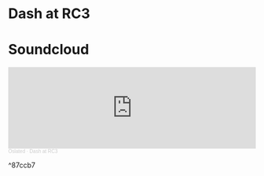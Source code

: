 # Dash at RC3

# Soundcloud

<iframe width="100%" height="166" scrolling="no" frameborder="no" allow="autoplay" src="https://w.soundcloud.com/player/?url=https%3A//api.soundcloud.com/tracks/986407123&color=%23ff5500&auto_play=false&hide_related=false&show_comments=true&show_user=true&show_reposts=false&show_teaser=true"></iframe><div style="font-size: 10px; color: #cccccc;line-break: anywhere;word-break: normal;overflow: hidden;white-space: nowrap;text-overflow: ellipsis; font-family: Interstate,Lucida Grande,Lucida Sans Unicode,Lucida Sans,Garuda,Verdana,Tahoma,sans-serif;font-weight: 100;"><a href="https://soundcloud.com/oslated" title="Oslated" target="_blank" style="color: #cccccc; text-decoration: none;">Oslated</a> · <a href="https://soundcloud.com/oslated/dash-at-rc3" title="Dash at RC3" target="_blank" style="color: #cccccc; text-decoration: none;">Dash at RC3</a></div>

^87ccb7
